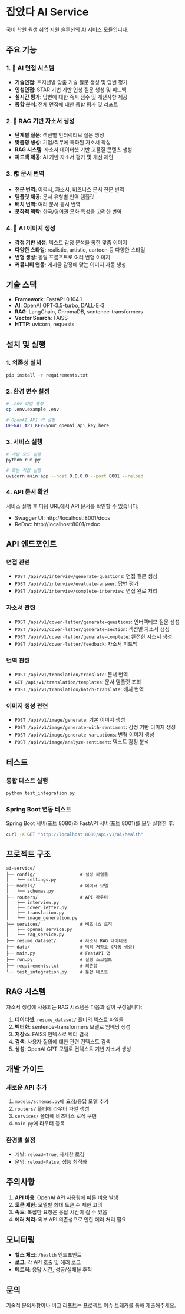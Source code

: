 # 잡았다 AI Service

국비 학원 원생 취업 지원 솔루션의 AI 서비스 모듈입니다.

## 주요 기능

### 1. 🎯 AI 면접 시스템
- **기술면접**: 포지션별 맞춤 기술 질문 생성 및 답변 평가
- **인성면접**: STAR 기법 기반 인성 질문 생성 및 피드백
- **실시간 평가**: 답변에 대한 즉시 점수 및 개선사항 제공
- **종합 분석**: 전체 면접에 대한 종합 평가 및 리포트

### 2. 📝 RAG 기반 자소서 생성
- **단계별 질문**: 섹션별 인터랙티브 질문 생성
- **맞춤형 생성**: 기업/직무에 특화된 자소서 작성
- **RAG 시스템**: 자소서 데이터셋 기반 고품질 콘텐츠 생성
- **피드백 제공**: AI 기반 자소서 평가 및 개선 제안

### 3. 🌏 문서 번역
- **전문 번역**: 이력서, 자소서, 비즈니스 문서 전문 번역
- **템플릿 제공**: 문서 유형별 번역 템플릿
- **배치 번역**: 여러 문서 동시 번역
- **문화적 맥락**: 한국/영어권 문화 특성을 고려한 번역

### 4. 🎨 AI 이미지 생성
- **감정 기반 생성**: 텍스트 감정 분석을 통한 맞춤 이미지
- **다양한 스타일**: realistic, artistic, cartoon 등 다양한 스타일
- **변형 생성**: 동일 프롬프트로 여러 변형 이미지
- **커뮤니티 연동**: 게시글 감정에 맞는 이미지 자동 생성

## 기술 스택

- **Framework**: FastAPI 0.104.1
- **AI**: OpenAI GPT-3.5-turbo, DALL-E-3
- **RAG**: LangChain, ChromaDB, sentence-transformers
- **Vector Search**: FAISS
- **HTTP**: uvicorn, requests

## 설치 및 실행

### 1. 의존성 설치
```bash
pip install -r requirements.txt
```

### 2. 환경 변수 설정
```bash
# .env 파일 생성
cp .env.example .env

# OpenAI API 키 설정
OPENAI_API_KEY=your_openai_api_key_here
```

### 3. 서비스 실행
```bash
# 개발 모드 실행
python run.py

# 또는 직접 실행
uvicorn main:app --host 0.0.0.0 --port 8001 --reload
```

### 4. API 문서 확인
서비스 실행 후 다음 URL에서 API 문서를 확인할 수 있습니다:
- Swagger UI: http://localhost:8001/docs
- ReDoc: http://localhost:8001/redoc

## API 엔드포인트

### 면접 관련
- `POST /api/v1/interview/generate-questions`: 면접 질문 생성
- `POST /api/v1/interview/evaluate-answer`: 답변 평가
- `POST /api/v1/interview/complete-interview`: 면접 완료 처리

### 자소서 관련
- `POST /api/v1/cover-letter/generate-questions`: 인터랙티브 질문 생성
- `POST /api/v1/cover-letter/generate-section`: 섹션별 자소서 생성
- `POST /api/v1/cover-letter/generate-complete`: 완전한 자소서 생성
- `POST /api/v1/cover-letter/feedback`: 자소서 피드백

### 번역 관련
- `POST /api/v1/translation/translate`: 문서 번역
- `GET /api/v1/translation/templates`: 문서 템플릿 조회
- `POST /api/v1/translation/batch-translate`: 배치 번역

### 이미지 생성 관련
- `POST /api/v1/image/generate`: 기본 이미지 생성
- `POST /api/v1/image/generate-with-sentiment`: 감정 기반 이미지 생성
- `POST /api/v1/image/generate-variations`: 변형 이미지 생성
- `POST /api/v1/image/analyze-sentiment`: 텍스트 감정 분석

## 테스트

### 통합 테스트 실행
```bash
python test_integration.py
```

### Spring Boot 연동 테스트
Spring Boot 서버(포트 8080)와 FastAPI 서버(포트 8001)를 모두 실행한 후:
```bash
curl -X GET "http://localhost:8080/api/v1/ai/health"
```

## 프로젝트 구조

```
ai-service/
├── config/                 # 설정 파일들
│   └── settings.py
├── models/                 # 데이터 모델
│   └── schemas.py
├── routers/                # API 라우터
│   ├── interview.py
│   ├── cover_letter.py
│   ├── translation.py
│   └── image_generation.py
├── services/               # 비즈니스 로직
│   ├── openai_service.py
│   └── rag_service.py
├── resume_dataset/         # 자소서 RAG 데이터셋
├── data/                   # 벡터 저장소 (자동 생성)
├── main.py                 # FastAPI 앱
├── run.py                  # 실행 스크립트
├── requirements.txt        # 의존성
└── test_integration.py     # 통합 테스트
```

## RAG 시스템

자소서 생성에 사용되는 RAG 시스템은 다음과 같이 구성됩니다:

1. **데이터셋**: `resume_dataset/` 폴더의 텍스트 파일들
2. **벡터화**: sentence-transformers 모델로 임베딩 생성
3. **저장소**: FAISS 인덱스로 벡터 검색
4. **검색**: 사용자 질의에 대한 관련 컨텍스트 검색
5. **생성**: OpenAI GPT 모델로 컨텍스트 기반 자소서 생성

## 개발 가이드

### 새로운 API 추가
1. `models/schemas.py`에 요청/응답 모델 추가
2. `routers/` 폴더에 라우터 파일 생성
3. `services/` 폴더에 비즈니스 로직 구현
4. `main.py`에 라우터 등록

### 환경별 설정
- 개발: `reload=True`, 자세한 로깅
- 운영: `reload=False`, 성능 최적화

## 주의사항

1. **API 비용**: OpenAI API 사용량에 따른 비용 발생
2. **토큰 제한**: 모델별 최대 토큰 수 제한 고려
3. **속도**: 복잡한 요청은 응답 시간이 길 수 있음
4. **에러 처리**: 외부 API 의존성으로 인한 에러 처리 필요

## 모니터링

- **헬스 체크**: `/health` 엔드포인트
- **로그**: 각 API 호출 및 에러 로그
- **메트릭**: 응답 시간, 성공/실패율 추적

## 문의

기술적 문의사항이나 버그 리포트는 프로젝트 이슈 트래커를 통해 제출해주세요.